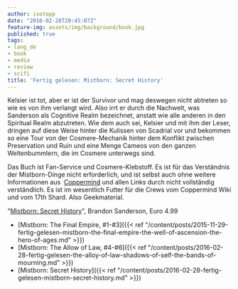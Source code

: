 ```yaml
---
author: isotopp
date: "2016-02-28T20:45:07Z"
feature-img: assets/img/background/book.jpg
published: true
tags:
- lang_de
- book
- media
- review
- scifi
title: 'Fertig gelesen: Mistborn: Secret History'
---
```

Kelsier ist tot, aber er ist der Survivor und mag deswegen nicht abtreten so wie es von ihm verlangt wird. Also irrt er durch die Nachwelt, was Sanderson als Cognitive Realm bezeichnet, anstatt wie alle anderen in den Spiritual Realm abzutreten. Wie dem auch sei, Kelsier und mit ihm der Leser, dringen auf diese Weise hinter die Kulissen von Scadrial vor und bekommen so eine Tour von der Cosmere-Mechanik hinter dem Konflikt zwischen Preservation und Ruin und eine Menge Cameos von den ganzen Weltenbummlern, die im Cosmere unterwegs sind.

Das Buch ist Fan-Service und Cosmere-Klebstoff. Es ist für das Verständnis der Mistborn-Dinge nicht erforderlich, und ist selbst auch ohne weitere Informationen aus 
[Coppermind](http://coppermind.net/wiki/Mistborn:_Secret_History) und allen Links durch nicht vollständig verständlich. Es ist im wesentlich Futter für die Crews vom Coppermind Wiki und vom 17th Shard. Also Geekmaterial.

"[Mistborn: Secret History](http://www.amazon.de/dp/B01B0NS93U)", Brandon Sanderson, Euro 4.99

- [Mistborn: The Final Empire, #1-#3]({{< ref "/content/posts/2015-11-29-fertig-gelesen-mistborn-the-final-empire-the-well-of-ascension-the-hero-of-ages.md" >}})
- [Mistborn: The Allow of Law, #4-#6]({{< ref "/content/posts/2016-02-28-fertig-gelesen-the-alloy-of-law-shadows-of-self-the-bands-of-mourning.md" >}})
- [Mistborn: Secret History]({{< ref "/content/posts/2016-02-28-fertig-gelesen-mistborn-secret-history.md" >}})
